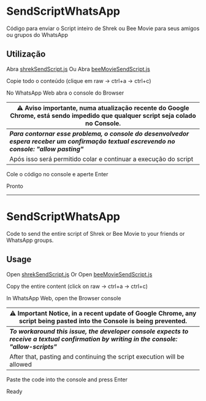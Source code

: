 # SendScriptWhatsApp

Código para enviar o Script inteiro de Shrek ou Bee Movie para seus amigos ou grupos do WhatsApp

## Utilização

Abra [shrekSendScript.js](https://github.com/Matt-Fontes/SendScriptWhatsApp/blob/main/shrekSendScript.js)
Ou
Abra [beeMovieSendScript.js](https://github.com/Matt-Fontes/SendScriptWhatsApp/blob/main/beeMovieSendScript.js)

Copie todo o conteúdo (clique em raw -> ctrl+a -> ctrl+c)

No WhatsApp Web abra o console do Browser

|  ⚠️ Aviso importante, numa atualização recente do Google Chrome, está sendo impedido que qualquer script seja colado no Console.|
|--|
|  ***Para contornar esse problema, o console do desenvolvedor espera receber um confirmação textual escrevendo no console: "allow pasting"***| 
|Após isso será permitido colar e continuar a execução do script|


Cole o código no console e aperte Enter

Pronto

---

# SendScriptWhatsApp

Code to send the entire script of Shrek or Bee Movie to your friends or WhatsApp groups.

## Usage

Open [shrekSendScript.js](https://github.com/Matt-Fontes/SendScriptWhatsApp/blob/main/shrekSendScript.js)
Or
Open [beeMovieSendScript.js](https://github.com/Matt-Fontes/SendScriptWhatsApp/blob/main/beeMovieSendScript.js)

Copy the entire content (click on raw -> ctrl+a -> ctrl+c)

In WhatsApp Web, open the Browser console

| ⚠️ Important Notice, in a recent update of Google Chrome, any script being pasted into the Console is being prevented.|
|--|
| ***To workaround this issue, the developer console expects to receive a textual confirmation by writing in the console: "allow-scripts"***|
|After that, pasting and continuing the script execution will be allowed|

Paste the code into the console and press Enter

Ready
